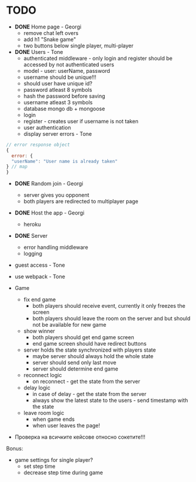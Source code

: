 # TODO

- **DONE** Home page - Georgi
  - remove chat left overs
  - add h1 "Snake game"
  - two buttons below single player, multi-player
- **DONE** Users - Tone
  - authenticated middleware - only login and register should be accessed by not authenticated users
  - model - user: userName, password
  - username should be unique!!!
  - should user have unique id?
  - password atleast 8 symbols
  - hash the password before saving
  - username atleast 3 symbols
  - database mongo db + mongoose
  - login
  - register - creates user if username is not taken
  - user authentication
  - display server errors - Tone
```js
// error response object
{
  error: {
  "userName": "User name is already taken"
} // map
}
```

- **DONE** Random join - Georgi
  - server gives you opponent
  - both players are redirected to multiplayer page

- **DONE** Host the app - Georgi
  - heroku

- **DONE** Server
  - error handling middleware
  - logging
    
- guest access - Tone
- use webpack - Tone

- Game
  - fix end game
    - both players should receive event, currently it only freezes the screen
    - both players should leave the room on the server and but should not be available for new game
  - show winner
    - both players should get end game screen
    - end game screen should have redirect buttons
  - server holds the state synchronized with players state
    - maybe server should always hold the whole state
    - server should send only last move
    - server should determine end game
  - reconnect logic
    - on reconnect - get the state from the server
  - delay logic
    - in case of delay - get the state from the server
    - always show the latest state to the users - send timestamp with the state
  - leave room logic
    - when game ends
    - when user leaves the page!

 - Проверка на всичките кейсове относно сокетите!!!

Bonus:
  - game settings for single player?
    - set step time
    - decrease step time during game

